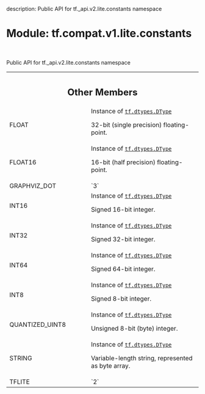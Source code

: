 description: Public API for tf._api.v2.lite.constants namespace

<div itemscope itemtype="http://developers.google.com/ReferenceObject">
<meta itemprop="name" content="tf.compat.v1.lite.constants" />
<meta itemprop="path" content="Stable" />
<meta itemprop="property" content="FLOAT"/>
<meta itemprop="property" content="FLOAT16"/>
<meta itemprop="property" content="GRAPHVIZ_DOT"/>
<meta itemprop="property" content="INT16"/>
<meta itemprop="property" content="INT32"/>
<meta itemprop="property" content="INT64"/>
<meta itemprop="property" content="INT8"/>
<meta itemprop="property" content="QUANTIZED_UINT8"/>
<meta itemprop="property" content="STRING"/>
<meta itemprop="property" content="TFLITE"/>
</div>

# Module: tf.compat.v1.lite.constants

<!-- Insert buttons and diff -->

<table class="tfo-notebook-buttons tfo-api nocontent" align="left">

</table>



Public API for tf._api.v2.lite.constants namespace





<!-- Tabular view -->
 <table class="responsive fixed orange">
<colgroup><col width="214px"><col></colgroup>
<tr><th colspan="2"><h2 class="add-link">Other Members</h2></th></tr>

<tr>
<td>
FLOAT<a id="FLOAT"></a>
</td>
<td>
Instance of <a href="../../../../tf/dtypes/DType.md"><code>tf.dtypes.DType</code></a>


32-bit (single precision) floating-point.
</td>
</tr><tr>
<td>
FLOAT16<a id="FLOAT16"></a>
</td>
<td>
Instance of <a href="../../../../tf/dtypes/DType.md"><code>tf.dtypes.DType</code></a>


16-bit (half precision) floating-point.
</td>
</tr><tr>
<td>
GRAPHVIZ_DOT<a id="GRAPHVIZ_DOT"></a>
</td>
<td>
`3`
</td>
</tr><tr>
<td>
INT16<a id="INT16"></a>
</td>
<td>
Instance of <a href="../../../../tf/dtypes/DType.md"><code>tf.dtypes.DType</code></a>


Signed 16-bit integer.
</td>
</tr><tr>
<td>
INT32<a id="INT32"></a>
</td>
<td>
Instance of <a href="../../../../tf/dtypes/DType.md"><code>tf.dtypes.DType</code></a>


Signed 32-bit integer.
</td>
</tr><tr>
<td>
INT64<a id="INT64"></a>
</td>
<td>
Instance of <a href="../../../../tf/dtypes/DType.md"><code>tf.dtypes.DType</code></a>


Signed 64-bit integer.
</td>
</tr><tr>
<td>
INT8<a id="INT8"></a>
</td>
<td>
Instance of <a href="../../../../tf/dtypes/DType.md"><code>tf.dtypes.DType</code></a>


Signed 8-bit integer.
</td>
</tr><tr>
<td>
QUANTIZED_UINT8<a id="QUANTIZED_UINT8"></a>
</td>
<td>
Instance of <a href="../../../../tf/dtypes/DType.md"><code>tf.dtypes.DType</code></a>


Unsigned 8-bit (byte) integer.
</td>
</tr><tr>
<td>
STRING<a id="STRING"></a>
</td>
<td>
Instance of <a href="../../../../tf/dtypes/DType.md"><code>tf.dtypes.DType</code></a>


Variable-length string, represented as byte array.
</td>
</tr><tr>
<td>
TFLITE<a id="TFLITE"></a>
</td>
<td>
`2`
</td>
</tr>
</table>

